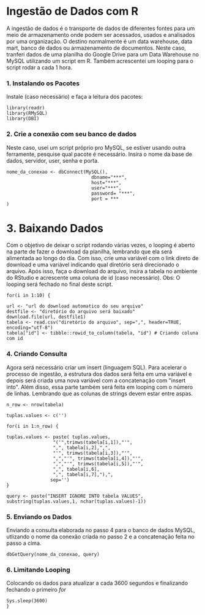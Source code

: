 # Ingestão de Dados com R
A ingestão de dados é o transporte de dados de diferentes fontes para um meio de armazenamento onde podem ser acessados, usados e analisados por uma organização. O destino normalmente é um data warehouse, data mart, banco de dados ou armazenamento de documentos. Neste caso, tranferi dados de uma planilha do Google Drive para um Data Warehouse no MySQL utilizando um script em R. Também acrescentei um looping para o script rodar a cada 1 hora.

### 1. Instalando os Pacotes 
Instale (caso necessário) e faça a leitura dos pacotes:
```
library(readr)
library(RMySQL)
library(DBI)
```

### 2. Crie a conexão com seu banco de dados
Neste caso, usei um script próprio pro MySQL, se estiver usando outra ferramente, pesquise qual pacote é necessário.
Insira o nome da base de dados, servidor, user, senha e porta.
```
nome_da_conexao <- dbConnect(MySQL(),
                               dbname="***",
                               host="***",
                               user="***",
                               password= "***",
                               port = ***
)
```
# 3. Baixando Dados
Com o objetivo de deixar o script rodando várias vezes, o looping é aberto na parte de fazer o download da planilha, lembrando que ela será alimentada ao longo do dia. Com isso, crie uma variável com o link direto de download e uma variável indicando qual diretório será direcionado o arquivo. Após isso, faça o download do arquivo, insira a tabela no ambiente do RStudio e acrescente uma coluna de id (caso necessário).
Obs: O looping será fechado no final deste script.
```
for(i in 1:10) {

url <- "url do download automatico do seu arquivo"
destfile <- "diretório do arquivo será baixado"
download.file(url, destfile1)
tabela <- read.csv("diretório do arquivo", sep=",", header=TRUE, encoding="utf-8")
tabela["id"] <- tibble::rowid_to_column(tabela, "id") # Criando coluna com id
```
### 4. Criando Consulta
Agora será necessário criar um insert (linguagem SQL). Para acelerar o processo de ingestão, a estrutura dos dados será feita em uma variável e depois será criada uma nova variável com a concatenação com "insert into". Além disso, essa parte também será feita em looping com o número de linhas. Lembrando que as colunas de strings devem estar entre aspas.
```
n_row <- nrow(tabela) 

tuplas.values <- c('')

for(i in 1:n_row) {

tuplas.values <- paste( tuplas.values,
                 "('",trimws(tabela[i,1]),"'",
                 ",", tabela[i,2],",",
                 "'", trimws(tabela[i,3]),"'",
                 ",","'", trimws(tabela[i,4]),"'",
                 ",","'", trimws(tabela[i,5]),"'",
                 ",", tabela[i,6],
                 ",", tabela[i,7],"),",
                sep='')
}

query <- paste("INSERT IGNORE INTO tabela VALUES", substring(tuplas.values,1, nchar(tuplas.values)-1))
```
### 5. Enviando os Dados
Enviando a consulta elaborada no passo 4 para o banco de dados MySQL, utlizando o nome da conexão criada no passo 2 e a concatenação feita no passo a cima.
```
dbGetQuery(nome_da_conexao, query)
```
### 6. Limitando Looping
Colocando os dados para atualizar a cada 3600 segundos e finalizando fechando o primeiro *for*
```
Sys.sleep(3600)
}
```
